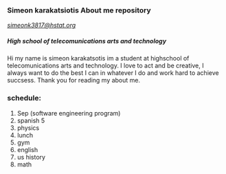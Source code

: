 ### Simeon karakatsiotis About me repository

*simeonk3817@hstat.org*

##### *High school of telecomunications arts and technology* 
 
Hi my name is simeon karakatsotis im a student at highschool of telecomunications arts and technology.    I love to act and be creative, I always want to do the best I can in whatever I do and work hard to achieve succsess. Thank you for reading my about me.    
### schedule:
1. Sep (software engineering program) 
2. spanish 5 
3. physics 
4. lunch 
5. gym 
6. english
7. us history
8. math
